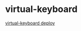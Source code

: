 # virtual-keyboard
[virtual-keyboard deploy](https://roman-gukolov.github.io/virtual-keyboard/dist/)